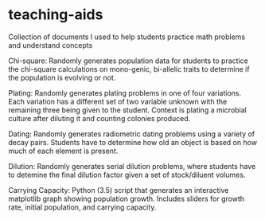 # teaching-aids
Collection of documents I used to help students practice math problems and understand concepts

Chi-square: Randomly generates population data for students to practice the chi-square calculations on mono-genic, bi-allelic traits to determine if the population is evolving or not.

Plating: Randomly generates plating problems in one of four variations. Each variation has a different set of two variable unknown with the remaining three being given to the student. Context is plating a microbial culture after diluting it and counting colonies produced.

Dating: Randomly generates radiometric dating problems using a variety of decay pairs. Students have to determine how old an object is based on how much of each element is present.

Dilution: Randomly generates serial dilution problems, where students have to detemine the final dilution factor given a set of stock/diluent volumes.

Carrying Capacity: Python (3.5) script that generates an interactive matplotlib graph showing population growth. Includes sliders for growth rate, initial population, and carrying capacity.
